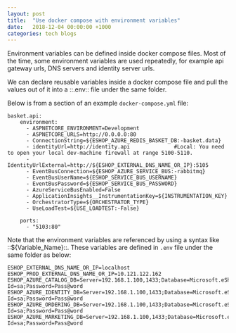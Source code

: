 ```yaml
---
layout: post
title:  "Use docker compose with environment variables"
date:   2018-12-04 00:00:00 +1000
categories: tech blogs
---
```

Environment variables can be defined inside docker compose files. Most of the time, some environment variables are used repeatedly, for example api gateway urls, DNS servers and identity server urls. 

We can declare reusable variables inside a docker compose file and pull the values out of it into a ::.env:: file under the same folder.
<!--more-->
Below is from a section of an example `docker-compose.yml` file:

```yml{numberLines: false}
basket.api:
    environment:
      - ASPNETCORE_ENVIRONMENT=Development
      - ASPNETCORE_URLS=http://0.0.0.0:80
      - ConnectionString=${ESHOP_AZURE_REDIS_BASKET_DB:-basket.data}
      - identityUrl=http://identity.api              #Local: You need to open your local dev-machine firewall at range 5100-5110.
      - IdentityUrlExternal=http://${ESHOP_EXTERNAL_DNS_NAME_OR_IP}:5105
      - EventBusConnection=${ESHOP_AZURE_SERVICE_BUS:-rabbitmq}
      - EventBusUserName=${ESHOP_SERVICE_BUS_USERNAME}
      - EventBusPassword=${ESHOP_SERVICE_BUS_PASSWORD}      
      - AzureServiceBusEnabled=False
      - ApplicationInsights__InstrumentationKey=${INSTRUMENTATION_KEY}
      - OrchestratorType=${ORCHESTRATOR_TYPE}
      - UseLoadTest=${USE_LOADTEST:-False}

    ports:
      - "5103:80"
```

Note that the environment variables are referenced by using a syntax like ::${Variable_Name}::. These variables are defined in `.env` file under the same folder as below:

```
ESHOP_EXTERNAL_DNS_NAME_OR_IP=localhost
ESHOP_PROD_EXTERNAL_DNS_NAME_OR_IP=10.121.122.162
ESHOP_AZURE_CATALOG_DB=Server=192.168.1.100,1433;Database=Microsoft.eShopOnContainers.Services.CatalogDb;User Id=sa;Password=Pass@word
ESHOP_AZURE_IDENTITY_DB=Server=192.168.1.100,1433;Database=Microsoft.eShopOnContainers.Service.IdentityDb;User Id=sa;Password=Pass@word
ESHOP_AZURE_ORDERING_DB=Server=192.168.1.100,1433;Database=Microsoft.eShopOnContainers.Services.OrderingDb;User Id=sa;Password=Pass@word
ESHOP_AZURE_MARKETING_DB=Server=192.168.1.100,1433;Database=Microsoft.eShopOnContainers.Services.MarketingDb;User Id=sa;Password=Pass@word
```